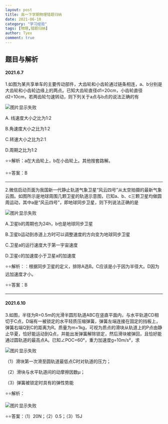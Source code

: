 ```yaml
---
layout: post
title: 高一下学期物理错题归纳
date: 2021-06-10
category: "学习经验"
tags: [物理,错题归纳]
author: Tyex
comment: true
---
```


## 题目与解析

#### 2021.6.7

  1.如图为某共享单车的主要传动部件，大齿轮和小齿轮通过链条相连，a、b分别是大齿轮和小齿轮边缘上的两点。已知大齿轮直径d1=20cm，小齿轮直径d2=10cm，若两齿轮匀速转动，则下列关于a点与b点的说法正确的有

  ![图片显示失败](https://z3.ax1x.com/2021/06/07/2w1yvt.png)

  A. 线速度大小之比为1:2

  B.角速度大小之比为1:2

  C.转速大小之比为2:1

  D.周期之比为1:2

  ⭐⭐解析：a在大齿轮上，b在小齿轮上。其他按套路解。

  ⭐⭐答案：B

---

  2.微信启动页面为我国新一代静止轨道气象卫星“风云四号”从太空拍摄的最新气象云图。如图所示是地球周围几颗卫星的轨道示意图，已知a、b、c三颗卫星均做圆周运动，其中a是“风云四号”，即地球同步卫星，则下列说法正确的是

  ![图片显示失败](https://z3.ax1x.com/2021/06/07/2w89YQ.png)

  A.卫星b的周期也为24h，b也是地球同步卫星

  B.卫星b运动到赤道上方时可以调整速度的方向变为地球同步卫星

  C.卫星a的运行速度大于第一宇宙速度

  D.卫星c的加速度小于卫星a的加速度

  ⭐⭐解析：：根据同步卫星的定义，排除A选B。C应该是小于因为半径大。D因为远加速度才小。

  ⭐⭐答案：B

---

#### 2021.6.10

  3.如图，半径为R=0.5m的光滑半圆形轨道ABC在竖直平面内，与水平轨道CD相切于C点，D端有一被锁定的水平轻质压缩弹簧，弹簧左端连接在固定的挡板上，弹簧右端Q到C的距离为R。质量为m=1kg，可视为质点的滑块从轨道上的P点由静止华夏，恰好能运动到Q点，并能出发弹簧解除锁定，然后滑块被弹回，且恰好能通过圆轨道的最高点A。已知∠POC=60°，重力加速度g=10m/s²，求

  ![图片显示失败](https://z3.ax1x.com/2021/06/10/222O6f.png)

  （1）滑块第一次滑至圆轨道最低点C时对轨道的压力；

  （2）滑块与水平轨道间的动摩擦因数μ；

  （3）弹簧被锁定时具有的弹性势能

  ⭐⭐解析：

  ![图片显示失败](https://z3.ax1x.com/2021/06/10/22R4g0.png)

  ⭐⭐答案：（1）20N；（2）0.5；（3）15J